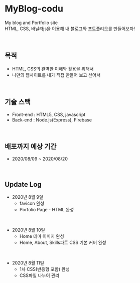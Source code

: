 # MyBlog-codu
My blog and Portfolio site  
HTML, CSS, 바닐라js을 이용해 내 블로그와 포트폴리오를 만들어보자!  

<br>

## 목적
- HTML, CSS의 완벽한 이해와 활용을 위해서
- 나만의 웹사이트를 내가 직접 만들어 보고 싶어서

<br>

## 기술 스택
- Front-end : HTML5, CSS, javascript  
- Back-end : Node.js(Express), Firebase

<br>

## 배포까지 예상 기간
- 2020/08/09 ~ 2020/08/20

<br>

## Update Log

- 2020년 8월 9일   
    - favicon 완성
    - Porfolio Page - HTML 완성

<br>

- 2020년 8월 10일
    - Home 테마 이미지 완성
    - Home, About, Skills파트 CSS 기본 커버 완성
    
<br>

- 2020년 8월 11일
    - 1차 CSS(반응형 포함) 완성
    - CSS파일 나누어 관리

